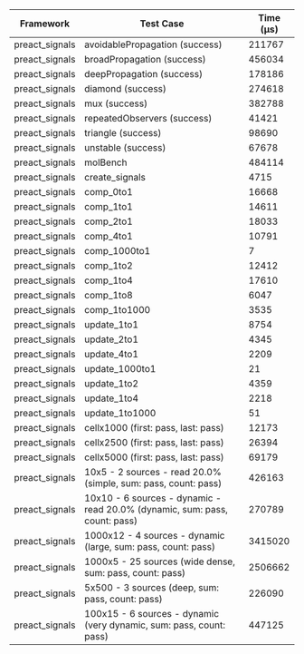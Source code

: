 | Framework | Test Case | Time (μs) |
| --- | --- | --- |
| preact_signals | avoidablePropagation (success) | 211767 |
| preact_signals | broadPropagation (success) | 456034 |
| preact_signals | deepPropagation (success) | 178186 |
| preact_signals | diamond (success) | 274618 |
| preact_signals | mux (success) | 382788 |
| preact_signals | repeatedObservers (success) | 41421 |
| preact_signals | triangle (success) | 98690 |
| preact_signals | unstable (success) | 67678 |
| preact_signals | molBench | 484114 |
| preact_signals | create_signals | 4715 |
| preact_signals | comp_0to1 | 16668 |
| preact_signals | comp_1to1 | 14611 |
| preact_signals | comp_2to1 | 18033 |
| preact_signals | comp_4to1 | 10791 |
| preact_signals | comp_1000to1 | 7 |
| preact_signals | comp_1to2 | 12412 |
| preact_signals | comp_1to4 | 17610 |
| preact_signals | comp_1to8 | 6047 |
| preact_signals | comp_1to1000 | 3535 |
| preact_signals | update_1to1 | 8754 |
| preact_signals | update_2to1 | 4345 |
| preact_signals | update_4to1 | 2209 |
| preact_signals | update_1000to1 | 21 |
| preact_signals | update_1to2 | 4359 |
| preact_signals | update_1to4 | 2218 |
| preact_signals | update_1to1000 | 51 |
| preact_signals | cellx1000 (first: pass, last: pass) | 12173 |
| preact_signals | cellx2500 (first: pass, last: pass) | 26394 |
| preact_signals | cellx5000 (first: pass, last: pass) | 69179 |
| preact_signals | 10x5 - 2 sources - read 20.0% (simple, sum: pass, count: pass) | 426163 |
| preact_signals | 10x10 - 6 sources - dynamic - read 20.0% (dynamic, sum: pass, count: pass) | 270789 |
| preact_signals | 1000x12 - 4 sources - dynamic (large, sum: pass, count: pass) | 3415020 |
| preact_signals | 1000x5 - 25 sources (wide dense, sum: pass, count: pass) | 2506662 |
| preact_signals | 5x500 - 3 sources (deep, sum: pass, count: pass) | 226090 |
| preact_signals | 100x15 - 6 sources - dynamic (very dynamic, sum: pass, count: pass) | 447125 |
